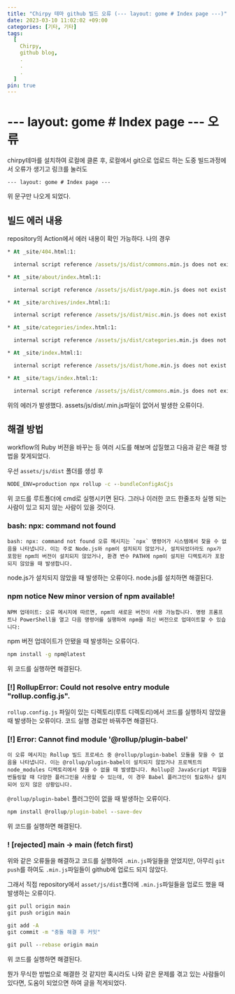 ```yaml
---
title: "Chirpy 테마 github 빌드 오류 (--- layout: gome # Index page ---)"
date: 2023-03-10 11:02:02 +09:00
categories: [기타, 기타]
tags:
  [
    Chirpy,
    github blog,
    .
    .
    .
  ]
pin: true
---
```


# --- layout: gome # Index page --- 오류

chirpy테마를 설치하여 로컬에 클론 후, 로컬에서 git으로 업로드 하는 도중 빌드과정에서 오류가 생기고 링크를 눌러도

`--- layout: gome # Index page ---`

위 문구만 나오게 되었다.

## 빌드 에러 내용

repository의 Action에서 에러 내용이 확인 가능하다. 나의 경우

```cmd
* At _site/404.html:1:

  internal script reference /assets/js/dist/commons.min.js does not exist

* At _site/about/index.html:1:

  internal script reference /assets/js/dist/page.min.js does not exist

* At _site/archives/index.html:1:

  internal script reference /assets/js/dist/misc.min.js does not exist

* At _site/categories/index.html:1:

  internal script reference /assets/js/dist/categories.min.js does not exist

* At _site/index.html:1:

  internal script reference /assets/js/dist/home.min.js does not exist

* At _site/tags/index.html:1:

  internal script reference /assets/js/dist/commons.min.js does not exist
```

위의 에러가 발생했다. assets/js/dist/.min.js파일이 없어서 발생한 오류이다.

## 해결 방법

workflow의 Ruby 버젼을 바꾸는 등 여러 시도를 해보며 삽질했고 다음과 같은 해결 방법을 찾게되었다.

우선 `assets/js/dist` 폴더를 생성 후

```cmd
NODE_ENV=production npx rollup -c --bundleConfigAsCjs
```

위 코드를 루트폴더에 cmd로 실행시키면 된다. 그러나 이러한 코드 한줄조차 실행 되는 사람이 있고 되지 않는 사람이 있을 것이다.

### bash: npx: command not found

```GPT
bash: npx: command not found 오류 메시지는 `npx` 명령어가 시스템에서 찾을 수 없음을 나타냅니다. 이는 주로 Node.js와 npm이 설치되지 않았거나, 설치되었더라도 npx가 포함된 npm의 버전이 설치되지 않았거나, 환경 변수 PATH에 npm이 설치된 디렉토리가 포함되지 않았을 때 발생합니다.
```

node.js가 설치되지 않았을 때 발생하는 오류이다. node.js를 설치하면 해결된다.

### npm notice New minor version of npm available!

```GPT
NPM 업데이트: 오류 메시지에 따르면, npm의 새로운 버전이 사용 가능합니다. 명령 프롬프트나 PowerShell을 열고 다음 명령어를 실행하여 npm을 최신 버전으로 업데이트할 수 있습니다:
```

npm 버전 업데이트가 안됐을 때 발생하는 오류이다.
```cmd
npm install -g npm@latest
```
위 코드를 실행하면 해결된다.

### [!] RollupError: Could not resolve entry module "rollup.config.js".

`rollup.config.js` 파일이 있는 디렉토리(루트 디렉토리)에서 코드를 실행하지 않았을 때 발생하는 오류이다. 코드 실행 경로만 바꿔주면 해결된다.

### [!] Error: Cannot find module '@rollup/plugin-babel'

```GPT
이 오류 메시지는 Rollup 빌드 프로세스 중 @rollup/plugin-babel 모듈을 찾을 수 없음을 나타냅니다. 이는 @rollup/plugin-babel이 설치되지 않았거나 프로젝트의 node_modules 디렉토리에서 찾을 수 없을 때 발생합니다. Rollup은 JavaScript 파일을 번들링할 때 다양한 플러그인을 사용할 수 있는데, 이 경우 Babel 플러그인이 필요하나 설치되어 있지 않은 상황입니다.
```

`@rollup/plugin-babel` 플러그인이 없을 때 발생하는 오류이다.
```cmd
npm install @rollup/plugin-babel --save-dev
```
위 코드를 실행하면 해결된다.

### ! [rejected]  main -> main (fetch first)

위와 같은 오류들을 해결하고 코드를 실행하여 `.min.js`파일들을 얻었지만, 아무리 `git push`를 하여도 `.min.js`파일들이 github에 업로드 되지 않았다.

그래서 직접 repository에서 `asset/js/dist`폴더에 `.min.js`파일들을 업로드 했을 때 발생하는 오류이다.

```cmd
git pull origin main
git push origin main
```
```cmd
git add -A
git commit -m "충돌 해결 후 커밋"
```
```cmd
git pull --rebase origin main
```
위 코드를 실행하면 해결된다.

뭔가 무식한 방법으로 해결한 것 같지만 혹시라도 나와 같은 문제를 겪고 있는 사람들이 있다면, 도움이 되었으면 하여 글을 적게되었다.